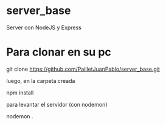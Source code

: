 # server_base
Server con NodeJS y Express

# Para clonar en su pc

git clone https://github.com/PailletJuanPablo/server_base.git

luego, en la carpeta creada

npm install

para levantar el servidor (con nodemon)

nodemon .
